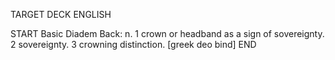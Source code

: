 TARGET DECK
ENGLISH

START
Basic
Diadem
Back: n. 1 crown or headband as a sign of sovereignty. 2 sovereignty. 3 crowning distinction. [greek deo bind]
END
